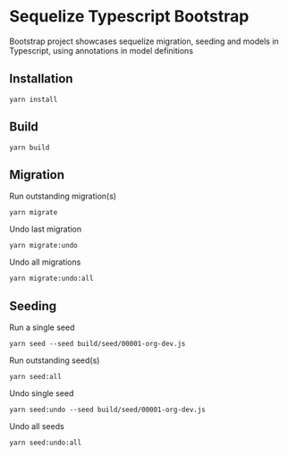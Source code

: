 # Sequelize Typescript Bootstrap

Bootstrap project showcases sequelize migration, seeding and models in Typescript, using annotations in model definitions

## Installation
```console
yarn install
```

## Build
```console
yarn build
```

## Migration
Run outstanding migration(s)
```console
yarn migrate
```

Undo last migration
```console
yarn migrate:undo
```

Undo all migrations
```console
yarn migrate:undo:all
```

## Seeding
Run a single seed
```console
yarn seed --seed build/seed/00001-org-dev.js
```

Run outstanding seed(s)
```console
yarn seed:all
```

Undo single seed
```console
yarn seed:undo --seed build/seed/00001-org-dev.js
```

Undo all seeds
```console
yarn seed:undo:all
```